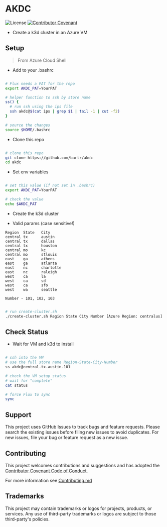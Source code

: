 # AKDC

![License](https://img.shields.io/badge/license-MIT-green.svg)
[![Contributor Covenant](https://img.shields.io/badge/Contributor%20Covenant-2.1-4baaaa.svg)](code_of_conduct.md)

- Create a k3d cluster in an Azure VM

## Setup

> From Azure Cloud Shell

- Add to your .bashrc

```bash

# Flux needs a PAT for the repo
export AKDC_PAT=YourPAT

# helper function to ssh by store name
ss() {
  # run ssh using the ips file
  ssh akdc@$(cat ips | grep $1 | tail -1 | cut -f2)
}

# source the changes
source $HOME/.bashrc

```

- Clone this repo

```bash

# clone this repo
git clone https://github.com/bartr/akdc
cd akdc

```

- Set env variables

```bash

# set this value (if not set in .bashrc)
export AKDC_PAT=YourPAT

# check the value
echo $AKDC_PAT

```

- Create the k3d cluster

- Valid params (case sensitive!)

```text
Region	State	City
central	tx		austin
central	tx		dallas
central	tx		houston
central	mo		kc
central	mo		stlouis
east	ga		athens
east	ga		atlanta
east	nc		charlotte
east	nc		raleigh
west	ca		la
west	ca		sd
west	ca		sfo
west	wa		seattle

Number - 101, 102, 103

```

```bash

# run create-cluster.sh
./create-cluster.sh Region State City Number [Azure Region: centralus]

```

## Check Status

- Wait for VM and k3d to install

```bash

# ssh into the VM
# use the full store name Region-State-City-Number
ss akdc@central-tx-austin-101

# check the VM setup status
# wait for "complete"
cat status

# force Flux to sync
sync

```

## Support

This project uses GitHub Issues to track bugs and feature requests. Please search the existing issues before filing new issues to avoid duplicates.  For new issues, file your bug or feature request as a new issue.

## Contributing

This project welcomes contributions and suggestions and has adopted the [Contributor Covenant Code of Conduct](https://www.contributor-covenant.org/version/2/1/code_of_conduct.html).

For more information see [Contributing.md](./.github/CONTRIBUTING.md)

## Trademarks

This project may contain trademarks or logos for projects, products, or services. Any use of third-party trademarks or logos are subject to those third-party's policies.
